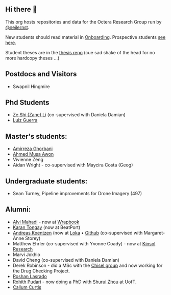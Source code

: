 ## Hi there 👋

This org hosts repositories and data for the Octera Research Group run by [@neilernst](https://neilernst.net).

New students should read material in [Onboarding](https://github.com/OcteraIS/Onboarding). Prospective students [see here](https://github.com/neilernst/neilernst.github.io/blob/master/prospective).

Student theses are in the [thesis repo](https://github.com/OcteraIS/theses) (cue sad shake of the head for no more hardcopy theses ...)

## Postdocs and Visitors
* Swapnil Hingmire

## Phd Students

* [Ze Shi (Zane) Li](http://thesegalgroup.org/people/ze-shi-li/) (co-supervised with Daniela Damian)
* [Luiz Guerra](https://github.com/LuizGuerra)

## Master's students:

* [Amirreza Ghorbani](https://github.com/arg1998)
* [Ahmed Musa Awon](https://github.com/ahmed-musa)
* Vivienne Zeng
* Aidan Wright - co-supervised with Maycira Costa (Geog)

## Undergraduate students:
* Sean Turney, Pipeline improvements for Drone Imagery (497)


## Alumni:
* [Alvi Mahadi](https://github.com/alvi2496) - now at [Wrapbook](https://www.wrapbook.com/)
* [Karan Tongay](https://github.com/karantongay) (now at BeatPort)
* [Andreas Koentzen](http://www.apkc.net/) (now at [Loka](https://loka.com) • [Github](https://github.com/k-zen) (co-supervised with Margaret-Anne Storey)
* Matthew Ehrler  (co-supervised with Yvonne Coady) - now at [Kinsol Research](http://kinsol.io)
* Marvi Jokhio
* David Cheng (co-supervised with Daniela Damian)
* Derek Robinson - did a MSc with the [Chisel group](https://thechiselgroup.org/team/) and now working for the Drug Checking Project.
* [Roshan Lasrado](https://roshanlas.com)  
* [Rohith Pudari](https://rohithpudari.github.io) - now doing a PhD with [Shurui Zhou](https://www.eecg.utoronto.ca/~shuruiz/) at UofT.
* [Callum Curtis](https://www.linkedin.com/in/callumcurtis/)
